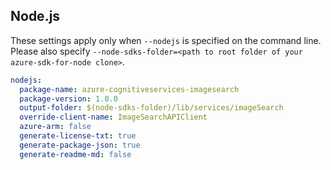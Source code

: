 ## Node.js

These settings apply only when `--nodejs` is specified on the command line.
Please also specify `--node-sdks-folder=<path to root folder of your azure-sdk-for-node clone>`.

``` yaml $(nodejs)
nodejs:
  package-name: azure-cognitiveservices-imagesearch
  package-version: 1.0.0
  output-folder: $(node-sdks-folder)/lib/services/imageSearch
  override-client-name: ImageSearchAPIClient
  azure-arm: false
  generate-license-txt: true
  generate-package-json: true
  generate-readme-md: false
```
